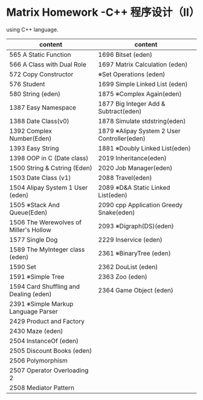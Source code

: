 # Matrix Homework -C++ 程序设计（Ⅱ）
using C++ language.

|content|content|
|---|----|
|565  A Static Function | 1696 Bitset (eden) |
|566  A Class with Dual Role| 1697 Matrix Calculation (eden) |
|572  Copy Constructor|  ※Set Operations (eden)|
|576  Student| 1699 Simple Linked List (eden) |
|580  String (eden)|1875 ※Complex Again(eden)|
|1387 Easy Namespace|1877 Big Integer Add & Subtract(eden)|
|1388 Date Class(v0)|1878 Simulate stdstring(eden)|
|1392 Complex Number(Eden)|1879 ※Alipay System 2 User Controller(eden)|
|1393 Easy String|1881 ※Doubly Linked List(eden)|
|1398 OOP in C (Date class)|2019 Inheritance(eden)|
|1500 String & Cstring (Eden)|2020 Job Manager(eden)|
|1503 Date Class (v1)|2088 Travel(eden)|
|1504 Alipay System 1 User (eden)|2089 ※D&A Static Linked List(eden)|
|1505 ※Stack And Queue(Eden)|2090 cpp Application Greedy Snake(eden)|
|1506 The Werewolves of Miller's Hollow|2093 ※Digraph(DS)(eden)|
|1577 Single Dog|2229 Inservice (eden)|
|1589 The MyInteger class (eden)|2361 ※BinaryTree (eden)|
|1590 Set|2362  DouList (eden)|
|1591 ※Simple Tree|2363 Zoo (eden)|
|1594 Card Shuffling and Dealing (eden)|2364 Game Object (eden)|
|2391 ※Simple Markup Language Parser
|2429 Product and Factory
|2430 Maze (eden)
|2504 InstanceOf (eden)
|2505 Discount Books (eden)
|2506 Polymorphism
|2507 Operator Overloading 2
|2508 Mediator Pattern







